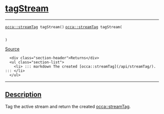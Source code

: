 
<h1 id="tag-stream">
 <a href="#/api/device/tagStream" class="anchor">
   <span>tagStream</span>
  </a>
</h1>

<div class="signature">

<hr>

  <div class="definition-container">
    <div class="definition">
      <code class="desktop-only"><a href="#/api/streamTag/">occa::streamTag</a> tagStream()</code>
      <code class="mobile-only"><a href="#/api/streamTag/">occa::streamTag</a> tagStream(
    
)</code>
      <div class="flex-spacing"></div>
      <a href="https://github.com/libocca/occa/blob/d617b895/include/occa/core/device.hpp#L413" target="_blank">Source</a>
    </div>
    <div class="description">

      <div class="section-header">Returns</div>
      <ul class="section-list">
        <li> ::: markdown The created [occa::streamTag](/api/streamTag/). ::: </li>
      </ul>
</div>
  </div>

  <hr>
</div>


<h2 id="description">
 <a href="#/api/device/tagStream?id=description" class="anchor">
   <span>Description</span>
  </a>
</h2>

Tag the active stream and return the created [occa::streamTag](/api/streamTag/).
